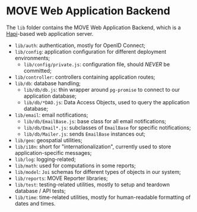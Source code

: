 # MOVE Web Application Backend

The `lib` folder contains the MOVE Web Application Backend, which is a [Hapi](https://hapi.dev/)-based web application server.

- `lib/auth`: authentication, mostly for OpenID Connect;
- `lib/config`: application configuration for different deployment environments;
  - `lib/config/private.js`: configuration file, should *NEVER* be committed;
- `lib/controller`: controllers containing application routes;
- `lib/db`: database handling;
  - `lib/db/db.js`: thin wrapper around `pg-promise` to connect to our application database;
  - `lib/db/*DAO.js`: Data Access Objects, used to query the application database;
- `lib/email`: email notifications;
  - `lib/db/EmailBase.js`: base class for all email notifications;
  - `lib/db/Email*.js`: subclasses of `EmailBase` for specific notifications;
  - `lib/db/Mailer.js`: sends `EmailBase` instances out;
- `lib/geo`: geospatial utilities;
- `lib/i18n`: short for "internationalization", currently used to store application-specific messages;
- `lib/log`: logging-related;
- `lib/math`: used for computations in some reports;
- `lib/model`: `Joi` schemas for different types of objects in our system;
- `lib/reports`: MOVE Reporter libraries;
- `lib/test`: testing-related utilities, mostly to setup and teardown database / API tests;
- `lib/time`: time-related utilities, mostly for human-readable formatting of dates and times.
